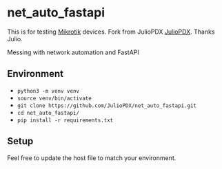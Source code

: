# net_auto_fastapi

This is for testing [Mikrotik](https://mikrotik.com) devices. Fork from JulioPDX [JulioPDX](https://github.com/JulioPDX). Thanks Julio.

Messing with network automation and FastAPI

## Environment

- `python3 -m venv venv`
- `source venv/bin/activate`
- `git clone https://github.com/JulioPDX/net_auto_fastapi.git`
- `cd net_auto_fastapi/`
- `pip install -r requirements.txt`

## Setup

Feel free to update the host file to match your environment.
